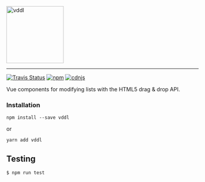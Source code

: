 
<p align="">
  <img src="https://raw.githubusercontent.com/hejianxian/vddl/dev/media/Vddl-logo-300.png" width="150" center alt="vddl"/>
</p>

<hr>

<a href="https://travis-ci.org/hejianxian/vddl"><img alt="Travis Status" src="https://img.shields.io/travis/hejianxian/vddl/master.svg?style=flat-square"></a>
<a href="https://www.npmjs.com/package/vddl"><img alt="npm" src="https://img.shields.io/npm/v/vddl.svg?style=flat-square"></a>
<a href="https://cdnjs.com/libraries/vddl"><img alt="cdnjs" src="https://img.shields.io/cdnjs/v/vddl.svg?style=flat-square"></a>

Vue components for modifying lists with the HTML5 drag & drop API.

### Installation
```
npm install --save vddl
```

or

```
yarn add vddl
```

## Testing

``` bash
$ npm run test
```
